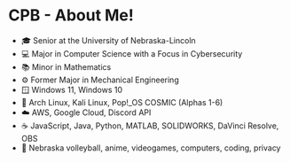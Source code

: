 # CPB - About Me!
- 🎓 Senior at the University of Nebraska-Lincoln
- 💻 Major in Computer Science with a Focus in Cybersecurity
- 📚 Minor in Mathematics
- ⚙️ Former Major in Mechanical Engineering
- 🪟 Windows 11, Windows 10
- 🐧 Arch Linux, Kali Linux, Pop!_OS COSMIC (Alphas 1-6)
- ☁️ AWS, Google Cloud, Discord API
- ☕ JavaScript, Java, Python, MATLAB, SOLIDWORKS, DaVinci Resolve, OBS
- 🩷 Nebraska volleyball, anime, videogames, computers, coding, privacy
